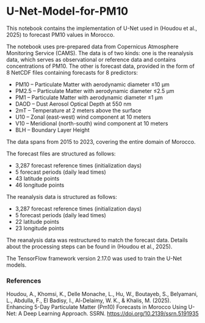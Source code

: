 # U-Net-Model-for-PM10
This notebook contains the implementation of U-Net used in (Houdou et al., 2025) to forecast PM10 values in Morocco.

The notebook uses pre-prepared data from Copernicus Atmosphere Monitoring Service (CAMS). The data is of two kinds: one is the reanalysis data, which serves as observational or reference data and contains concentrations of PM10. The other is forecast data, provided in the form of 8 NetCDF files containing forecasts for 8 predictors:

- PM10 – Particulate Matter with aerodynamic diameter ≤10 µm
- PM2.5 – Particulate Matter with aerodynamic diameter ≤2.5 µm
- PM1 – Particulate Matter with aerodynamic diameter ≤1 µm
- DAOD – Dust Aerosol Optical Depth at 550 nm
- 2mT – Temperature at 2 meters above the surface
- U10 – Zonal (east-west) wind component at 10 meters
- V10 – Meridional (north-south) wind component at 10 meters
- BLH – Boundary Layer Height

The data spans from 2015 to 2023, covering the entire domain of Morocco.

The forecast files are structured as follows:

- 3,287 forecast reference times (initialization days)
- 5 forecast periods (daily lead times)
- 43 latitude points
- 46 longitude points
  
The reanalysis data is structured as follows:

- 3,287 forecast reference times (initialization days)
- 5 forecast periods (daily lead times)
- 22 latitude points
- 23 longitude points

The reanalysis data was restructured to match the forecast data. Details about the processing steps can be found in (Houdou et al., 2025).

The TensorFlow framework version 2.17.0 was used to train the U-Net models.



### References

Houdou, A., Khomsi, K., Delle Monache, L., Hu, W., Boutayeb, S., Belyamani, L., Abdulla, F., El Badisy, I., Al-Delaimy, W. K., & Khalis, M. (2025). Enhancing 5-Day Particulate Matter (Pm10) Forecasts in Morocco Using U-Net: A Deep Learning Approach. SSRN. https://doi.org/10.2139/ssrn.5191935
